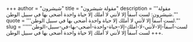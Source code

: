 +++
author = "شيشرون"
title = "مقولة شيشرون"
description = '''مقولة شيشرون: لست آسفاً إلا لأنني لا أملك إلا حياة واحدة أضحى بها في سبيل الوطن.'''
quote = '''لست آسفاً إلا لأنني لا أملك إلا حياة واحدة أضحى بها في سبيل الوطن.'''
slug = '''لست-آسفاً-إلا-لأنني-لا-أملك-إلا-حياة-واحدة-أضحى-بها-في-سبيل-الوطن'''
+++
لست آسفاً إلا لأنني لا أملك إلا حياة واحدة أضحى بها في سبيل الوطن.
